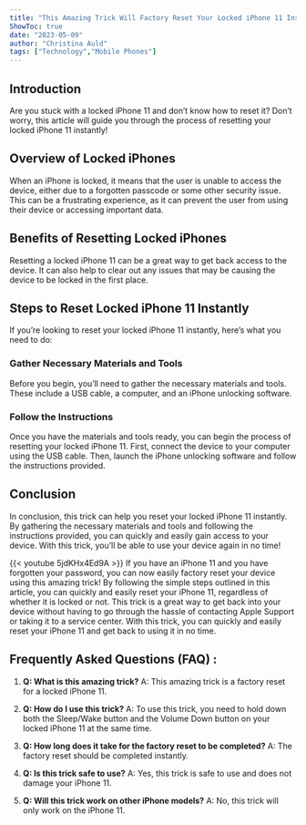 ```yaml
---
title: "This Amazing Trick Will Factory Reset Your Locked iPhone 11 Instantly!"
ShowToc: true 
date: "2023-05-09"
author: "Christina Auld" 
tags: ["Technology","Mobile Phones"]
---
```

## Introduction 

Are you stuck with a locked iPhone 11 and don’t know how to reset it? Don’t worry, this article will guide you through the process of resetting your locked iPhone 11 instantly! 

## Overview of Locked iPhones

When an iPhone is locked, it means that the user is unable to access the device, either due to a forgotten passcode or some other security issue. This can be a frustrating experience, as it can prevent the user from using their device or accessing important data. 

## Benefits of Resetting Locked iPhones

Resetting a locked iPhone 11 can be a great way to get back access to the device. It can also help to clear out any issues that may be causing the device to be locked in the first place. 

## Steps to Reset Locked iPhone 11 Instantly 

If you’re looking to reset your locked iPhone 11 instantly, here’s what you need to do: 

### Gather Necessary Materials and Tools 

Before you begin, you’ll need to gather the necessary materials and tools. These include a USB cable, a computer, and an iPhone unlocking software. 

### Follow the Instructions 

Once you have the materials and tools ready, you can begin the process of resetting your locked iPhone 11. First, connect the device to your computer using the USB cable. Then, launch the iPhone unlocking software and follow the instructions provided. 

## Conclusion 

In conclusion, this trick can help you reset your locked iPhone 11 instantly. By gathering the necessary materials and tools and following the instructions provided, you can quickly and easily gain access to your device. With this trick, you’ll be able to use your device again in no time!

{{< youtube 5jdKHx4Ed9A >}} 
If you have an iPhone 11 and you have forgotten your password, you can now easily factory reset your device using this amazing trick! By following the simple steps outlined in this article, you can quickly and easily reset your iPhone 11, regardless of whether it is locked or not. This trick is a great way to get back into your device without having to go through the hassle of contacting Apple Support or taking it to a service center. With this trick, you can quickly and easily reset your iPhone 11 and get back to using it in no time.

## Frequently Asked Questions (FAQ) :
1. **Q: What is this amazing trick?** 
A: This amazing trick is a factory reset for a locked iPhone 11.

2. **Q: How do I use this trick?** 
A: To use this trick, you need to hold down both the Sleep/Wake button and the Volume Down button on your locked iPhone 11 at the same time.

3. **Q: How long does it take for the factory reset to be completed?** 
A: The factory reset should be completed instantly.

4. **Q: Is this trick safe to use?** 
A: Yes, this trick is safe to use and does not damage your iPhone 11.

5. **Q: Will this trick work on other iPhone models?** 
A: No, this trick will only work on the iPhone 11.


